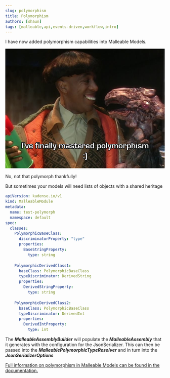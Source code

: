 ```yaml
---
slug: polymorphism
title: Polymorphism
authors: [shaun]
tags: [malleable,api,events-driven,workflow,intro]
---
```


I have now added polymorphism capabilities into Malleable Models.


![Polymorph - Courtesy of the smega-drive](smegadrive-833005.jpg)

No, not that polymorph thankfully!

<!-- truncate -->

But sometimes your models will need lists of objects with a shared heritage 

```yaml
apiVersion: kadense.io/v1
kind: MalleableModule
metadata:
  name: test-polymorph
  namespace: default
spec:
  classes:
    PolymorphicBaseClass:
      discriminatorProperty: "type"
      properties:
        BaseStringProperty:
          type: string
    
    PolymorphicDerivedClass1:
      baseClass: PolymorphicBaseClass
      typeDiscriminator: DerivedString
      properties:
        DerivedStringProperty:
          type: string
    
    PolymorphicDerivedClass2:
      baseClass: PolymorphicBaseClass
      typeDiscriminator: DerivedInt
      properties:
        DerivedIntProperty:
          type: int    
```

The ***MalleableAssemblyBuilder*** will populate the ***MalleableAssembly*** that it generates with the configuration for the JsonSerializer. This can then be passed into the ***MalleablePolymorphicTypeResolver*** and in turn into the ***JsonSerializerOptions*** 

[Full information on polymorphism in Malleable Models can be found in the documentation.](https://kadense.github.io/kadense/docs/The-Framework/Malleable-Modules/Polymorphism)